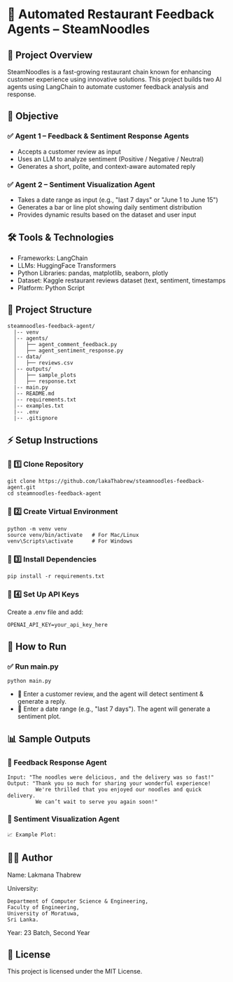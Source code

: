 # 🍜 Automated Restaurant Feedback Agents – SteamNoodles

## 📌 Project Overview

SteamNoodles is a fast-growing restaurant chain known for enhancing customer experience using innovative solutions.
This project builds two AI agents using LangChain to automate customer feedback analysis and response.

## 🎯 Objective
### ✅ Agent 1 – Feedback & Sentiment Response Agents

- Accepts a customer review as input
- Uses an LLM to analyze sentiment (Positive / Negative / Neutral)
- Generates a short, polite, and context-aware automated reply

### ✅ Agent 2 – Sentiment Visualization Agent

- Takes a date range as input (e.g., "last 7 days" or "June 1 to June 15")
- Generates a bar or line plot showing daily sentiment distribution
- Provides dynamic results based on the dataset and user input

## 🛠️ Tools & Technologies
- Frameworks: LangChain
- LLMs: HuggingFace Transformers
- Python Libraries: pandas, matplotlib, seaborn, plotly
- Dataset: Kaggle restaurant reviews dataset (text, sentiment, timestamps
- Platform: Python Script

## 📂 Project Structure
```
steamnoodles-feedback-agent/
  |-- venv
  │-- agents/
  │   ├── agent_comment_feedback.py
  │   ├── agent_sentiment_response.py
  │-- data/
  │   ├── reviews.csv
  │-- outputs/
  │   ├── sample_plots
  │   ├── response.txt
  |-- main.py
  │-- README.md
  │-- requirements.txt
  │-- examples.txt
  |-- .env
  |-- .gitignore
```

## ⚡ Setup Instructions
### 🔹 1️⃣ Clone Repository
```
git clone https://github.com/lakaThabrew/steamnoodles-feedback-agent.git
cd steamnoodles-feedback-agent
```
### 🔹 2️⃣ Create Virtual Environment
```
python -m venv venv
source venv/bin/activate   # For Mac/Linux
venv\Scripts\activate      # For Windows
```
### 🔹 3️⃣ Install Dependencies
```
pip install -r requirements.txt
```
### 🔹 4️⃣ Set Up API Keys
Create a .env file and add:
```
OPENAI_API_KEY=your_api_key_here
```

## 🚀 How to Run
### ✅ Run main.py
```
python main.py
```
- 📌 Enter a customer review, and the agent will detect sentiment & generate a reply.
-  📌 Enter a date range (e.g., "last 7 days"). The agent will generate a sentiment plot.

## 📊 Sample Outputs
### 🔹 Feedback Response Agent
```
Input: "The noodles were delicious, and the delivery was so fast!"
Output: "Thank you so much for sharing your wonderful experience!
         We're thrilled that you enjoyed our noodles and quick delivery.
         We can’t wait to serve you again soon!"
```

### 🔹 Sentiment Visualization Agent
```
📈 Example Plot:
```

## 🧑‍💻 Author
Name: Lakmana Thabrew

University: 
```
Department of Computer Science & Engineering,
Faculty of Engineering,
University of Moratuwa,
Sri Lanka.
```

Year: 23 Batch, Second Year

## 📜 License
This project is licensed under the MIT License.
